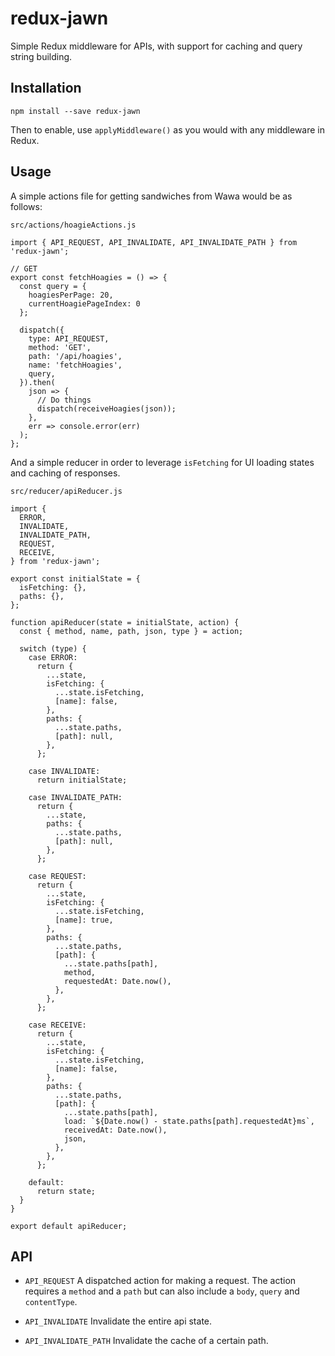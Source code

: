 # redux-jawn
Simple Redux middleware for APIs, with support for caching and query string building.

## Installation
```
npm install --save redux-jawn
```

Then to enable, use `applyMiddleware()` as you would with any middleware in Redux.

## Usage

A simple actions file for getting sandwiches from Wawa would be as follows:

`src/actions/hoagieActions.js`

```
import { API_REQUEST, API_INVALIDATE, API_INVALIDATE_PATH } from 'redux-jawn';

// GET
export const fetchHoagies = () => {
  const query = {
    hoagiesPerPage: 20,
    currentHoagiePageIndex: 0
  };

  dispatch({
    type: API_REQUEST,
    method: 'GET',
    path: '/api/hoagies',
    name: 'fetchHoagies',
    query,
  }).then(
    json => {
      // Do things
      dispatch(receiveHoagies(json));
    },
    err => console.error(err)
  );
};
```

And a simple reducer in order to leverage `isFetching` for UI loading states and caching of responses.

`src/reducer/apiReducer.js`

```
import {
  ERROR,
  INVALIDATE,
  INVALIDATE_PATH,
  REQUEST,
  RECEIVE,
} from 'redux-jawn';

export const initialState = {
  isFetching: {},
  paths: {},
};

function apiReducer(state = initialState, action) {
  const { method, name, path, json, type } = action;

  switch (type) {
    case ERROR:
      return {
        ...state,
        isFetching: {
          ...state.isFetching,
          [name]: false,
        },
        paths: {
          ...state.paths,
          [path]: null,
        },
      };

    case INVALIDATE:
      return initialState;

    case INVALIDATE_PATH:
      return {
        ...state,
        paths: {
          ...state.paths,
          [path]: null,
        },
      };

    case REQUEST:
      return {
        ...state,
        isFetching: {
          ...state.isFetching,
          [name]: true,
        },
        paths: {
          ...state.paths,
          [path]: {
            ...state.paths[path],
            method,
            requestedAt: Date.now(),
          },
        },
      };

    case RECEIVE:
      return {
        ...state,
        isFetching: {
          ...state.isFetching,
          [name]: false,
        },
        paths: {
          ...state.paths,
          [path]: {
            ...state.paths[path],
            load: `${Date.now() - state.paths[path].requestedAt}ms`,
            receivedAt: Date.now(),
            json,
          },
        },
      };

    default:
      return state;
  }
}

export default apiReducer;
```

## API

- `API_REQUEST`
A dispatched action for making a request. The action requires a `method` and a `path` but can also include a `body`, `query` and `contentType`.

- `API_INVALIDATE`
Invalidate the entire api state. 

- `API_INVALIDATE_PATH`
Invalidate the cache of a certain path.
